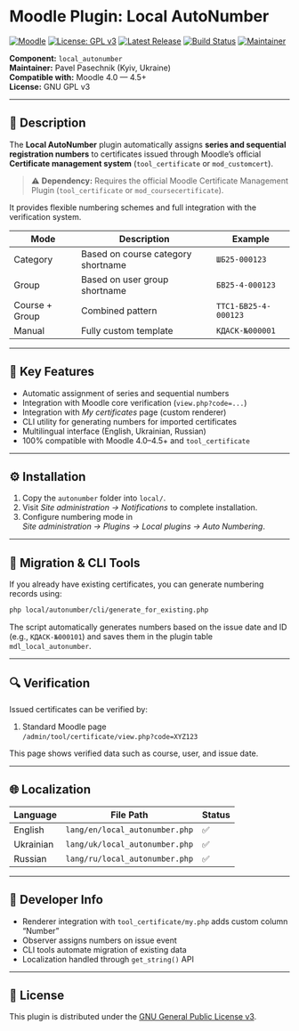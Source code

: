 # Moodle Plugin: Local AutoNumber

[![Moodle](https://img.shields.io/badge/Moodle-4.0--4.5-orange?logo=moodle&style=flat-square)](https://moodle.org/plugins/local_autonumber)
[![License: GPL v3](https://img.shields.io/badge/License-GPLv3-blue.svg?style=flat-square)](https://www.gnu.org/licenses/gpl-3.0)
[![Latest Release](https://img.shields.io/github/v/release/pavel-pasechnik/autonumber?label=Download&style=flat-square)](https://github.com/pavel-pasechnik/autonumber/releases/latest)
[![Build Status](https://github.com/pavel-pasechnik/autonumber/actions/workflows/release.yml/badge.svg)](https://github.com/pavel-pasechnik/autonumber/actions/workflows/release.yml)
[![Maintainer](https://img.shields.io/badge/Maintainer-Pavel%20Pasechnik-blue?style=flat-square)](https://github.com/pavel-pasechnik)

**Component:** `local_autonumber`  
**Maintainer:** Pavel Pasechnik (Kyiv, Ukraine)  
**Compatible with:** Moodle 4.0 — 4.5+  
**License:** GNU GPL v3

---

## 📖 Description

The **Local AutoNumber** plugin automatically assigns **series and sequential registration numbers** to certificates issued through Moodle’s official **Certificate management system** (`tool_certificate` or `mod_customcert`).

> ⚠️ **Dependency:** Requires the official Moodle Certificate Management Plugin (`tool_certificate` or `mod_coursecertificate`).

It provides flexible numbering schemes and full integration with the verification system.

| Mode           | Description                        | Example              |
| -------------- | ---------------------------------- | -------------------- |
| Category       | Based on course category shortname | `ШБ25-000123`        |
| Group          | Based on user group shortname      | `БВ25-4-000123`      |
| Course + Group | Combined pattern                   | `TTC1-БВ25-4-000123` |
| Manual         | Fully custom template              | `КДАСК-№000001`      |

---

## 🧩 Key Features

- Automatic assignment of series and sequential numbers
- Integration with Moodle core verification (`view.php?code=...`)
- Integration with _My certificates_ page (custom renderer)
- CLI utility for generating numbers for imported certificates
- Multilingual interface (English, Ukrainian, Russian)
- 100% compatible with Moodle 4.0–4.5+ and `tool_certificate`

---

## ⚙️ Installation

1. Copy the `autonumber` folder into `local/`.
2. Visit _Site administration → Notifications_ to complete installation.
3. Configure numbering mode in  
   _Site administration → Plugins → Local plugins → Auto Numbering_.

---

## 🧰 Migration & CLI Tools

If you already have existing certificates, you can generate numbering records using:

```bash
php local/autonumber/cli/generate_for_existing.php
```

The script automatically generates numbers based on the issue date and ID  
(e.g., `КДАСК-№000101`) and saves them in the plugin table `mdl_local_autonumber`.

---

## 🔍 Verification

Issued certificates can be verified by:

1. Standard Moodle page  
   `/admin/tool/certificate/view.php?code=XYZ123`

This page shows verified data such as course, user, and issue date.

---

## 🌐 Localization

| Language  | File Path                      | Status |
| --------- | ------------------------------ | ------ |
| English   | `lang/en/local_autonumber.php` | ✅     |
| Ukrainian | `lang/uk/local_autonumber.php` | ✅     |
| Russian   | `lang/ru/local_autonumber.php` | ✅     |

---

## 🧩 Developer Info

- Renderer integration with `tool_certificate/my.php` adds custom column “Number”
- Observer assigns numbers on issue event
- CLI tools automate migration of existing data
- Localization handled through `get_string()` API

---

## 📜 License

This plugin is distributed under the [GNU General Public License v3](https://www.gnu.org/licenses/gpl-3.0.html).
